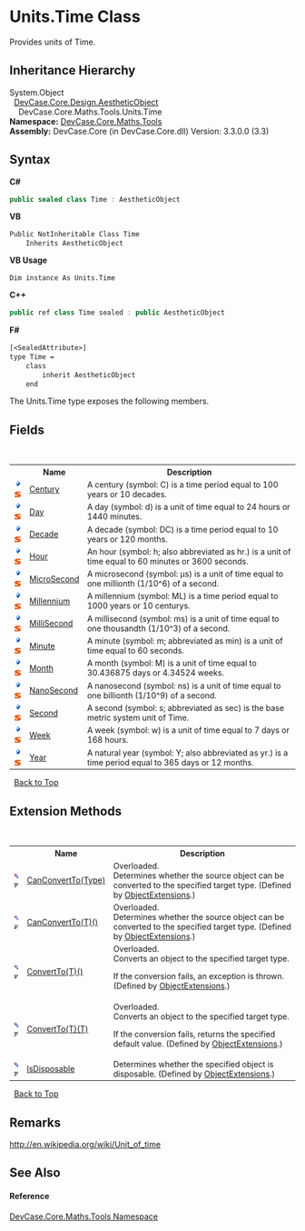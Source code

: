 # Units.Time Class
 

Provides units of Time.


## Inheritance Hierarchy
System.Object<br />&nbsp;&nbsp;<a href="T_DevCase_Core_Design_AestheticObject">DevCase.Core.Design.AestheticObject</a><br />&nbsp;&nbsp;&nbsp;&nbsp;DevCase.Core.Maths.Tools.Units.Time<br />
**Namespace:**&nbsp;<a href="N_DevCase_Core_Maths_Tools">DevCase.Core.Maths.Tools</a><br />**Assembly:**&nbsp;DevCase.Core (in DevCase.Core.dll) Version: 3.3.0.0 (3.3)

## Syntax

**C#**<br />
``` C#
public sealed class Time : AestheticObject
```

**VB**<br />
``` VB
Public NotInheritable Class Time
	Inherits AestheticObject
```

**VB Usage**<br />
``` VB Usage
Dim instance As Units.Time
```

**C++**<br />
``` C++
public ref class Time sealed : public AestheticObject
```

**F#**<br />
``` F#
[<SealedAttribute>]
type Time =  
    class
        inherit AestheticObject
    end
```

The Units.Time type exposes the following members.


## Fields
&nbsp;<table><tr><th></th><th>Name</th><th>Description</th></tr><tr><td>![Public field](media/pubfield.gif "Public field")![Static member](media/static.gif "Static member")</td><td><a href="F_DevCase_Core_Maths_Tools_Units_Time_Century">Century</a></td><td>
A century (symbol: C) is a time period equal to 100 years or 10 decades.</td></tr><tr><td>![Public field](media/pubfield.gif "Public field")![Static member](media/static.gif "Static member")</td><td><a href="F_DevCase_Core_Maths_Tools_Units_Time_Day">Day</a></td><td>
A day (symbol: d) is a unit of time equal to 24 hours or 1440 minutes.</td></tr><tr><td>![Public field](media/pubfield.gif "Public field")![Static member](media/static.gif "Static member")</td><td><a href="F_DevCase_Core_Maths_Tools_Units_Time_Decade">Decade</a></td><td>
A decade (symbol: DC) is a time period equal to 10 years or 120 months.</td></tr><tr><td>![Public field](media/pubfield.gif "Public field")![Static member](media/static.gif "Static member")</td><td><a href="F_DevCase_Core_Maths_Tools_Units_Time_Hour">Hour</a></td><td>
An hour (symbol: h; also abbreviated as hr.) is a unit of time equal to 60 minutes or 3600 seconds.</td></tr><tr><td>![Public field](media/pubfield.gif "Public field")![Static member](media/static.gif "Static member")</td><td><a href="F_DevCase_Core_Maths_Tools_Units_Time_MicroSecond">MicroSecond</a></td><td>
A microsecond (symbol: μs) is a unit of time equal to one millionth (1/10^6) of a second.</td></tr><tr><td>![Public field](media/pubfield.gif "Public field")![Static member](media/static.gif "Static member")</td><td><a href="F_DevCase_Core_Maths_Tools_Units_Time_Millennium">Millennium</a></td><td>
A millennium (symbol: ML) is a time period equal to 1000 years or 10 centurys.</td></tr><tr><td>![Public field](media/pubfield.gif "Public field")![Static member](media/static.gif "Static member")</td><td><a href="F_DevCase_Core_Maths_Tools_Units_Time_MilliSecond">MilliSecond</a></td><td>
A millisecond (symbol: ms) is a unit of time equal to one thousandth (1/10^3) of a second.</td></tr><tr><td>![Public field](media/pubfield.gif "Public field")![Static member](media/static.gif "Static member")</td><td><a href="F_DevCase_Core_Maths_Tools_Units_Time_Minute">Minute</a></td><td>
A minute (symbol: m; abbreviated as min) is a unit of time equal to 60 seconds.</td></tr><tr><td>![Public field](media/pubfield.gif "Public field")![Static member](media/static.gif "Static member")</td><td><a href="F_DevCase_Core_Maths_Tools_Units_Time_Month">Month</a></td><td>
A month (symbol: M) is a unit of time equal to 30.436875 days or 4.34524 weeks.</td></tr><tr><td>![Public field](media/pubfield.gif "Public field")![Static member](media/static.gif "Static member")</td><td><a href="F_DevCase_Core_Maths_Tools_Units_Time_NanoSecond">NanoSecond</a></td><td>
A nanosecond (symbol: ns) is a unit of time equal to one billionth (1/10^9) of a second.</td></tr><tr><td>![Public field](media/pubfield.gif "Public field")![Static member](media/static.gif "Static member")</td><td><a href="F_DevCase_Core_Maths_Tools_Units_Time_Second">Second</a></td><td>
A second (symbol: s; abbreviated as sec) is the base metric system unit of Time.</td></tr><tr><td>![Public field](media/pubfield.gif "Public field")![Static member](media/static.gif "Static member")</td><td><a href="F_DevCase_Core_Maths_Tools_Units_Time_Week">Week</a></td><td>
A week (symbol: w) is a unit of time equal to 7 days or 168 hours.</td></tr><tr><td>![Public field](media/pubfield.gif "Public field")![Static member](media/static.gif "Static member")</td><td><a href="F_DevCase_Core_Maths_Tools_Units_Time_Year">Year</a></td><td>
A natural year (symbol: Y; also abbreviated as yr.) is a time period equal to 365 days or 12 months.</td></tr></table>&nbsp;
<a href="#units.time-class">Back to Top</a>

## Extension Methods
&nbsp;<table><tr><th></th><th>Name</th><th>Description</th></tr><tr><td>![Public Extension Method](media/pubextension.gif "Public Extension Method")![Code example](media/CodeExample.png "Code example")</td><td><a href="M_DevCase_Core_Extensions_Object_ObjectExtensions_CanConvertTo">CanConvertTo(Type)</a></td><td>Overloaded.  
Determines whether the source object can be converted to the specified target type.
 (Defined by <a href="T_DevCase_Core_Extensions_Object_ObjectExtensions">ObjectExtensions</a>.)</td></tr><tr><td>![Public Extension Method](media/pubextension.gif "Public Extension Method")![Code example](media/CodeExample.png "Code example")</td><td><a href="M_DevCase_Core_Extensions_Object_ObjectExtensions_CanConvertTo__1">CanConvertTo(T)()</a></td><td>Overloaded.  
Determines whether the source object can be converted to the specified target type.
 (Defined by <a href="T_DevCase_Core_Extensions_Object_ObjectExtensions">ObjectExtensions</a>.)</td></tr><tr><td>![Public Extension Method](media/pubextension.gif "Public Extension Method")![Code example](media/CodeExample.png "Code example")</td><td><a href="M_DevCase_Core_Extensions_Object_ObjectExtensions_ConvertTo__1">ConvertTo(T)()</a></td><td>Overloaded.  
Converts an object to the specified target type. 

 If the conversion fails, an exception is thrown.
 (Defined by <a href="T_DevCase_Core_Extensions_Object_ObjectExtensions">ObjectExtensions</a>.)</td></tr><tr><td>![Public Extension Method](media/pubextension.gif "Public Extension Method")![Code example](media/CodeExample.png "Code example")</td><td><a href="M_DevCase_Core_Extensions_Object_ObjectExtensions_ConvertTo__1_1">ConvertTo(T)(T)</a></td><td>Overloaded.  
Converts an object to the specified target type. 

 If the conversion fails, returns the specified default value.
 (Defined by <a href="T_DevCase_Core_Extensions_Object_ObjectExtensions">ObjectExtensions</a>.)</td></tr><tr><td>![Public Extension Method](media/pubextension.gif "Public Extension Method")![Code example](media/CodeExample.png "Code example")</td><td><a href="M_DevCase_Core_Extensions_Object_ObjectExtensions_IsDisposable">IsDisposable</a></td><td>
Determines whether the specified object is disposable.
 (Defined by <a href="T_DevCase_Core_Extensions_Object_ObjectExtensions">ObjectExtensions</a>.)</td></tr></table>&nbsp;
<a href="#units.time-class">Back to Top</a>

## Remarks
<a href="http://en.wikipedia.org/wiki/Unit_of_time" target="_blank">http://en.wikipedia.org/wiki/Unit_of_time</a>

## See Also


#### Reference
<a href="N_DevCase_Core_Maths_Tools">DevCase.Core.Maths.Tools Namespace</a><br />